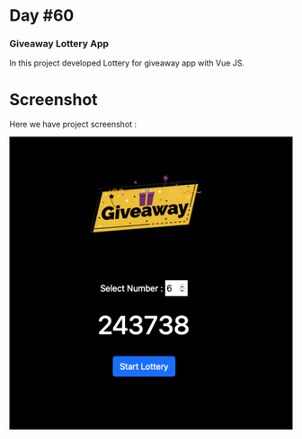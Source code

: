 # Day #60

### Giveaway Lottery App
In this project developed Lottery for giveaway app with Vue JS.

# Screenshot
Here we have project screenshot :

![screenshot](screenshot.png)